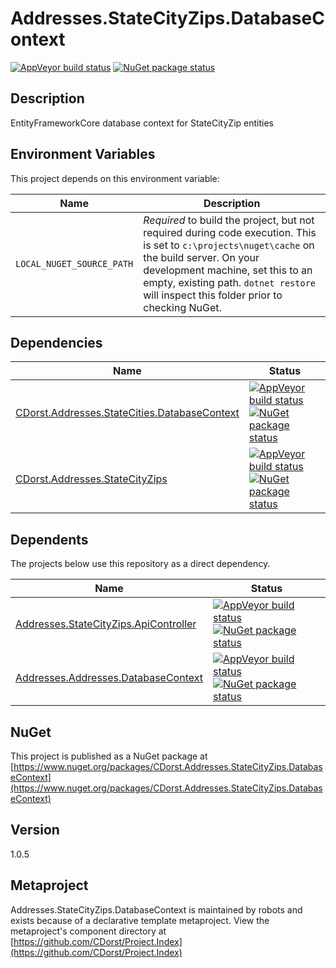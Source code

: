 # Addresses.StateCityZips.DatabaseContext

[![AppVeyor build status](https://img.shields.io/appveyor/ci/cdorst/addresses-statecityzips-databasecontext.svg?label=AppVeyor&style=for-the-badge)](https://ci.appveyor.com/project/cdorst/addresses-statecityzips-databasecontext)
[![NuGet package status](https://img.shields.io/nuget/v/CDorst.Addresses.StateCityZips.DatabaseContext.svg?label=NuGet&style=for-the-badge)](https://www.nuget.org/packages/CDorst.Addresses.StateCityZips.DatabaseContext)

## Description

EntityFrameworkCore database context for StateCityZip entities

## Environment Variables

This project depends on this environment variable:

Name | Description
---- | -----------
`LOCAL_NUGET_SOURCE_PATH` | *Required* to build the project, but not required during code execution. This is set to `c:\projects\nuget\cache` on the build server. On your development machine, set this to an empty, existing path. `dotnet restore` will inspect this folder prior to checking NuGet.

## Dependencies

Name | Status
---- | ------
[CDorst.Addresses.StateCities.DatabaseContext](https://github.com/CDorst/Addresses.StateCities.DatabaseContext) | [![AppVeyor build status](https://img.shields.io/appveyor/ci/cdorst/addresses-statecities-databasecontext.svg?label=AppVeyor&style=flat-square)](https://ci.appveyor.com/project/cdorst/addresses-statecities-databasecontext) [![NuGet package status](https://img.shields.io/nuget/v/CDorst.Addresses.StateCities.DatabaseContext.svg?label=NuGet&style=flat-square)](https://www.nuget.org/packages/CDorst.Addresses.StateCities.DatabaseContext)
[CDorst.Addresses.StateCityZips](https://github.com/CDorst/Addresses.StateCityZips) | [![AppVeyor build status](https://img.shields.io/appveyor/ci/cdorst/addresses-statecityzips.svg?label=AppVeyor&style=flat-square)](https://ci.appveyor.com/project/cdorst/addresses-statecityzips) [![NuGet package status](https://img.shields.io/nuget/v/CDorst.Addresses.StateCityZips.svg?label=NuGet&style=flat-square)](https://www.nuget.org/packages/CDorst.Addresses.StateCityZips)

## Dependents

The projects below use this repository as a direct dependency.

Name | Status
---- | ------
[Addresses.StateCityZips.ApiController](https://github.com/CDorst/Addresses.StateCityZips.ApiController) | [![AppVeyor build status](https://img.shields.io/appveyor/ci/cdorst/addresses-statecityzips-apicontroller.svg?label=AppVeyor&style=flat-square)](https://ci.appveyor.com/project/cdorst/addresses-statecityzips-apicontroller) [![NuGet package status](https://img.shields.io/nuget/v/CDorst.Addresses.StateCityZips.ApiController.svg?label=NuGet&style=flat-square)](https://www.nuget.org/packages/CDorst.Addresses.StateCityZips.ApiController)
[Addresses.Addresses.DatabaseContext](https://github.com/CDorst/Addresses.Addresses.DatabaseContext) | [![AppVeyor build status](https://img.shields.io/appveyor/ci/cdorst/addresses-addresses-databasecontext.svg?label=AppVeyor&style=flat-square)](https://ci.appveyor.com/project/cdorst/addresses-addresses-databasecontext) [![NuGet package status](https://img.shields.io/nuget/v/CDorst.Addresses.Addresses.DatabaseContext.svg?label=NuGet&style=flat-square)](https://www.nuget.org/packages/CDorst.Addresses.Addresses.DatabaseContext)

## NuGet


This project is published as a NuGet package at [https://www.nuget.org/packages/CDorst.Addresses.StateCityZips.DatabaseContext](https://www.nuget.org/packages/CDorst.Addresses.StateCityZips.DatabaseContext)

## Version

1.0.5

## Metaproject

Addresses.StateCityZips.DatabaseContext is maintained by robots and exists because of a declarative template metaproject. View the metaproject's component directory at [https://github.com/CDorst/Project.Index](https://github.com/CDorst/Project.Index)

